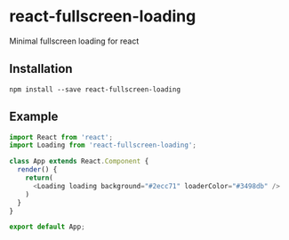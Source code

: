 # react-fullscreen-loading
Minimal fullscreen loading for react

## Installation

```
npm install --save react-fullscreen-loading
```

## Example

```javascript
import React from 'react';
import Loading from 'react-fullscreen-loading';

class App extends React.Component {
  render() {
    return(
      <Loading loading background="#2ecc71" loaderColor="#3498db" />
    )
  }
}

export default App;
```
